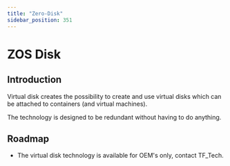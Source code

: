 ```yaml
---
title: "Zero-Disk"
sidebar_position: 351
---
```


<h1> ZOS Disk </h1>



## Introduction

Virtual disk creates the possibility to create and use virtual disks which can be attached to containers (and virtual machines).  

The technology is designed to be redundant without having to do anything.

## Roadmap

- The virtual disk technology is  available for OEM's only, contact TF_Tech.